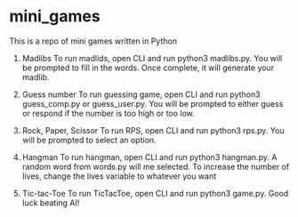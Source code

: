 # mini_games
This is a repo of mini games written in Python

1. Madlibs
    To run madlids, open CLI and run python3 madlibs.py. You will be prompted to fill in the words. Once complete, it will generate your madlib.

2. Guess number
    To run guessing game, open CLI and run python3 guess_comp.py or guess_user.py. You will be prompted to either guess or respond if the number is too high or too low.

3. Rock, Paper, Scissor
    To run RPS, open CLI and run python3 rps.py. You will be prompted to select an option.

4. Hangman
    To run hangman, open CLI and run python3 hangman.py. A random word from words.py will me selected. To increase the number of lives, change the lives variable to whatever you want

5. Tic-tac-Toe
        To run TicTacToe, open CLI and run python3 game.py. Good luck beating AI!
